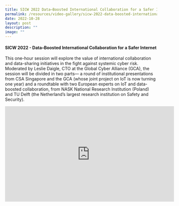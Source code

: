 ```yaml
---
title: SICW 2022 Data–Boosted International Collaboration for a Safer Internet
permalink: /resources/video-gallery/sicw-2022-data-boosted-international-collaboration/
date: 2022-10-28
layout: post
description: ""
image: ""
---
```

#### **SICW 2022 - Data–Boosted International Collaboration for a Safer Internet**

This one-hour session will explore the value of international collaboration and data-sharing initiatives in the fight against systemic cyber risk. Moderated by Leslie Daigle, CTO at the Global Cyber Alliance (GCA), the session will be divided in two parts— a round of institutional presentations from CSA Singapore and the GCA (whose joint project on IoT is now turning one year) and a roundtable with two European experts on IoT and data-boosted collaboration, from NASK National Research Institution (Poland) and TU Delft (the Netherland’s largest research institution on Safety and Security).

<iframe allowfullscreen="" allow="accelerometer; autoplay; clipboard-write; encrypted-media; gyroscope; picture-in-picture; web-share" frameborder="0" title="YouTube video player" src="https://www.youtube.com/embed/E9-188MaHis" height="315" width="560"></iframe>
